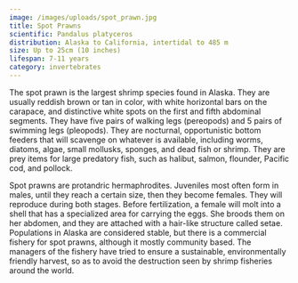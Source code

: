 ```yaml
---
image: /images/uploads/spot_prawn.jpg
title: Spot Prawns 
scientific: Pandalus platyceros
distribution: Alaska to California, intertidal to 485 m
size: Up to 25cm (10 inches)
lifespan: 7-11 years
category: invertebrates
---
```


The spot prawn is the largest shrimp species found in Alaska. They are usually reddish brown or tan in color, with white horizontal bars on the carapace, and distinctive white spots on the first and fifth abdominal segments. They have five pairs of walking legs (pereopods) and 5 pairs of swimming legs (pleopods). They are nocturnal, opportunistic bottom feeders that will scavenge on whatever is available, including worms, diatoms, algae, small mollusks, sponges, and dead fish or shrimp. They are prey items for large predatory fish, such as halibut, salmon, flounder, Pacific cod, and pollock.

Spot prawns are protandric hermaphrodites. Juveniles most often form in males, until they reach a certain size, then they become females. They will reproduce during both stages. Before fertilization, a female will molt into a shell that has a specialized area for carrying the eggs. She broods them on her abdomen, and they are attached with a hair-like structure called setae. Populations in Alaska are considered stable, but there is a commercial fishery for spot prawns, although it mostly community based. The managers of the fishery have tried to ensure a sustainable, environmentally friendly harvest, so as to avoid the destruction seen by shrimp fisheries around the world.

